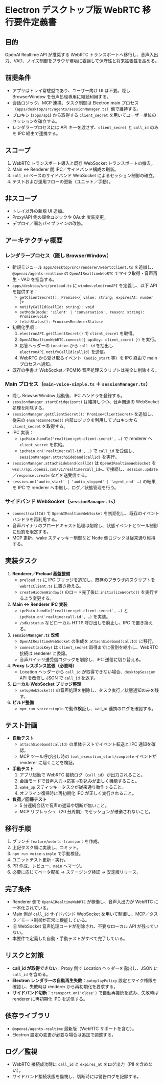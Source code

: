 # Electron デスクトップ版 WebRTC 移行要件定義書

## 目的
OpenAI Realtime API が推奨する WebRTC トランスポートへ移行し、音声入出力、VAD、ノイズ制御をブラウザ環境に委譲して保守性と将来拡張性を高める。

## 前提条件
- アプリはトレイ常駐型であり、ユーザー向け UI は不要。隠し BrowserWindow を音声処理専用に継続利用する。
- 会話ロジック、MCP 連携、タスク制御は Electron main プロセス（`apps/desktop/src/agents/sessionManager.ts`）側で維持する。
- プロキシ (`apps/api`) から取得する `client_secret` を用いてユーザー単位のセッションを確立する。
- レンダラープロセスには API キーを渡さず、`client_secret` と `call_id` のみを IPC 経由で連携する。

## スコープ
1. WebRTC トランスポート導入と既存 WebSocket トランスポートの撤去。
2. Main ↔ Renderer 間 IPC／サイドバンド構成の刷新。
3. `call_id` ベースのサイドバンド WebSocket によるセッション制御の確立。
4. テストおよび運用フローの更新（ユニット／手動）。

## 非スコープ
- トレイ以外の新規 UI 追加。
- Proxy/API 側の課金ロジックや OAuth 実装変更。
- デプロイ／署名パイプラインの改修。

## アーキテクチャ概要

### レンダラープロセス（隠し BrowserWindow）
- 新規モジュール `apps/desktop/src/renderer/webrtcClient.ts` を追加し、`@openai/agents-realtime` の `OpenAIRealtimeWebRTC` でマイク取得・音声再生・VAD を担当する。
- `apps/desktop/src/preload.ts` に `window.electronAPI` を定義し、以下 API を提供する：
  - `getClientSecret(): Promise<{ value: string; expiresAt: number }>`
  - `notifyCallId(callId: string): void`
  - `setMode(mode: 'silent' | 'conversation', reason: string): Promise<void>`
  - `fetchStatus(): Promise<RendererStatus>`
- 初期化手順：
  1. `electronAPI.getClientSecret()` で `client_secret` を取得。
  2. `OpenAIRealtimeWebRTC.connect({ apiKey: client_secret })` を実行。
  3. 応答ヘッダーの `Location` から `call_id` を抽出し `electronAPI.notifyCallId(callId)` を送信。
  4. WebRTC から受け取るイベント（`audio_start` 等）を IPC 経由で main プロセスへ通知。
- 既存の手書き WebSocket／PCM16 音声処理スクリプトは完全に削除する。

### Main プロセス（`main-voice-simple.ts` ＋ `sessionManager.ts`）
- 隠し BrowserWindow 起動後、IPC ハンドラを登録する。
- `sessionManager.startBridge(port)` は維持しつつ、音声関連の WebSocket 処理を削除する。
- `sessionManager.getClientSecret(): Promise<ClientSecret>` を追加し、従来の `ensureConnected()` 内部ロジックを利用してプロキシから `client_secret` を取得する。
- IPC 実装：
  - `ipcMain.handle('realtime:get-client-secret', …)` で renderer へ `client_secret` を供給。
  - `ipcMain.on('realtime:call-id', …)` で `call_id` を受信し、`sessionManager.attachSideband(callId)` を実行。
- `sessionManager.attachSideband(callId)` は `OpenAIRealtimeWebSocket` を `wss://api.openai.com/v1/realtime?call_id=…` で接続し、`session.update`／`response.create` などを送受信する。
- `session.on('audio_start' | 'audio_stopped' | 'agent_end' …)` の結果を IPC で renderer へ中継し、ログ／状態管理を行う。

### サイドバンド WebSocket（`sessionManager.ts`）
- `connect(callId)` で `OpenAIRealtimeWebSocket` を初期化し、既存のイベントハンドラを再利用する。
- 音声バイナリのブロードキャスト処理は削除し、状態イベントとツール制御に役割を限定する。
- MCP 更新、wake スティッキー制御など Node 側ロジックは従来通り維持する。

## 実装タスク
1. **Renderer／Preload 基盤整備**
   - `preload.ts` に IPC ブリッジを追加し、既存のブラウザ内スクリプトを `webrtcClient.ts` に置き換える。
   - `createHiddenWindow()` のロード完了後に `initializeWebrtc()` を実行するよう変更する。
2. **Main ↔ Renderer IPC 実装**
   - `ipcMain.handle('realtime:get-client-secret', …)` と `ipcMain.on('realtime:call-id', …)` を実装。
   - `/sdk/status` などローカル HTTP 呼び出しを廃止し、IPC で置き換える。
3. **`sessionManager.ts` 改修**
   - `OpenAIRealtimeWebSocket` の生成を `attachSideband(callId)` に移行。
   - `connect(apiKey)` は `client_secret` 取得までに役割を縮小し、WebRTC 接続は renderer に委譲。
   - 音声バイナリ送受信ロジックを削除し、IPC 送信に切り替える。
4. **Proxy レスポンス拡張（必要時）**
   - Location ヘッダーから `call_id` が取得できない場合、`desktopSession` API を改修し JSON で `call_id` を返す。
5. **ローカル WebSocket ブリッジ整理**
   - `setupWebSocket()` の音声処理を削除し、タスク実行／状態通知のみを残す。
6. **ビルド整備**
   - `npm run voice:simple` で動作検証し、call_id 連携のログを確認する。

## テスト計画
- **自動テスト**
  - `attachSideband(callId)` の単体テストでイベント転送と IPC 通知を確認。
  - MCP ツール呼び出し時の `tool_execution_start/complete` イベントが renderer に届くことを検証。
- **手動テスト**
  1. アプリ起動で WebRTC 接続ログ（`call_id`）が出力されること。
  2. 会話モードで音声入力→応答→割込みが正しく機能すること。
  3. `wake_up` スティッキータスクが従来通り動作すること。
  4. オフライン復帰時に再初期化 IPC が正しく実行されること。
- **負荷／回帰テスト**
  - 5 分連続会話で音声の遅延や切断が無いこと。
  - MCP リフレッシュ（20 分周期）でセッションが破棄されないこと。

## 移行手順
1. ブランチ `feature/webrtc-transport` を作成。
2. 上記タスク順に実装し、コミット。
3. `npm run voice:simple` で手動検証。
4. ユニットテスト更新・実行。
5. PR 作成、レビュー、`main` へマージ。
6. 必要に応じてベータ配布 → ステージング検証 → 安定版リリース。

## 完了条件
- Renderer 側で `OpenAIRealtimeWebRTC` が稼働し、音声入出力が WebRTC に一本化されている。
- Main 側が `call_id` サイドバンド WebSocket を用いて制御し、MCP／タスク／モード制御が正常に機能している。
- 旧 WebSocket 音声処理コードが削除され、不要なローカル API が残っていない。
- 本要件で定義した自動・手動テストがすべて完了している。

## リスクと対策
- **call_id が取得できない**：Proxy 側で Location ヘッダーを露出し、JSON に `call_id` を含める。
- **Electron レンダラーの自動再生失敗**：`autoplayPolicy` 設定とマイク権限を確認し、失敗時は renderer から再初期化を要求する。
- **サイドバンド切断**：`transport.on('close')` で自動再接続を試み、失敗時は renderer に再初期化 IPC を送信する。

## 依存ライブラリ
- `@openai/agents-realtime` 最新版（WebRTC サポートを含む）。
- Electron 設定の変更が必要な場合は追加で調整する。

## ログ／監視
- WebRTC 接続成功時に `call_id` と `expires_at` をログ出力（PII を含めない）。
- サイドバンド接続状態を監視し、切断時には警告ログを記録する。
